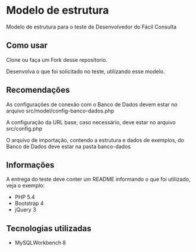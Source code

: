 # Modelo de estrutura
Modelo de estrutura para o teste de Desenvolvedor do Fácil Consulta

## Como usar
Clone ou faça um Fork desse repositorio.

Desenvolva o que foi solicitado no teste, utilizando esse modelo.

## Recomendações
As configurações de conexão com o Banco de Dados devem estar no arquivo src/model/config-banco-dados.php

A configuração da URL base, caso necessário, deve estar no arquivo src/config.php

O arquivo de importação, contendo a estrutura e dados de exemplos, do Banco de Dados deve estar na pasta banco-dados

## Informações
A entrega do teste deve conter um README informando o que foi utilizado, veja o exemplo:

* PHP 5.4
* Bootstrap 4
* jQuery 3

## Tecnologias utilizadas
* MySQLWorkbench 8
